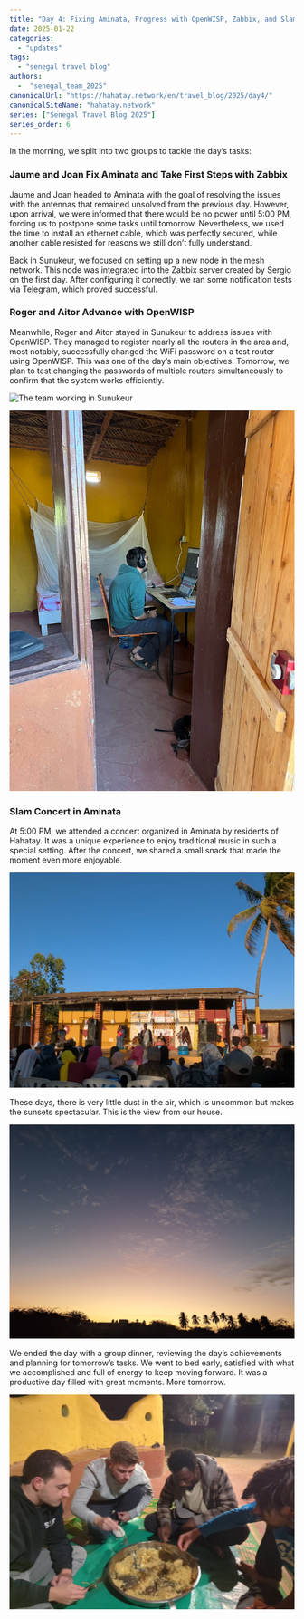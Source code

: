```yaml
---
title: "Day 4: Fixing Aminata, Progress with OpenWISP, Zabbix, and Slam Concert"
date: 2025-01-22
categories: 
  - "updates"
tags:
  - "senegal travel blog"
authors:
  -  "senegal_team_2025"
canonicalUrl: "https://hahatay.network/en/travel_blog/2025/day4/"
canonicalSiteName: "hahatay.network"
series: ["Senegal Travel Blog 2025"]
series_order: 6
---
```


In the morning, we split into two groups to tackle the day’s tasks:

### Jaume and Joan Fix Aminata and Take First Steps with Zabbix

Jaume and Joan headed to Aminata with the goal of resolving the issues with the antennas that remained unsolved from the previous day. However, upon arrival, we were informed that there would be no power until 5:00 PM, forcing us to postpone some tasks until tomorrow. Nevertheless, we used the time to install an ethernet cable, which was perfectly secured, while another cable resisted for reasons we still don’t fully understand.

Back in Sunukeur, we focused on setting up a new node in the mesh network. This node was integrated into the Zabbix server created by Sergio on the first day. After configuring it correctly, we ran some notification tests via Telegram, which proved successful.

### Roger and Aitor Advance with OpenWISP

Meanwhile, Roger and Aitor stayed in Sunukeur to address issues with OpenWISP. They managed to register nearly all the routers in the area and, most notably, successfully changed the WiFi password on a test router using OpenWISP. This was one of the day’s main objectives. Tomorrow, we plan to test changing the passwords of multiple routers simultaneously to confirm that the system works efficiently.

![The team working in Sunukeur](images/oficina_de_la_mañana_del_equipo.jpg "The team working in Sunukeur")

![Sergio working](images/sergio_oficina.jpg "Sergio has been working all week and will be more present next week")

### Slam Concert in Aminata

At 5:00 PM, we attended a concert organized in Aminata by residents of Hahatay. It was a unique experience to enjoy traditional music in such a special setting. After the concert, we shared a small snack that made the moment even more enjoyable.

![Slam concert in Aminata](images/slam.jpeg "Slam concert in Aminata")

These days, there is very little dust in the air, which is uncommon but makes the sunsets spectacular. This is the view from our house.

![Sunset in Sunukeur](images/atardecer.jpg "Sunset in Sunukeur")

We ended the day with a group dinner, reviewing the day’s achievements and planning for tomorrow’s tasks. We went to bed early, satisfied with what we accomplished and full of energy to keep moving forward. It was a productive day filled with great moments. More tomorrow.

![Dinner in Sunukeur](images/cena.jpeg "Dinner in Sunukeur. From left to right: Aitor, Joan, Yuzu, and Jaume")

